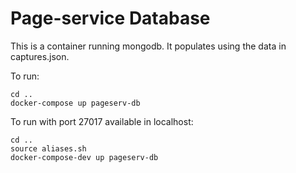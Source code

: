 # Page-service Database

This is a container running mongodb. It populates using the data in captures.json.

To run:

```shell
cd ..
docker-compose up pageserv-db
```

To run with port 27017 available in localhost:

```shell
cd ..
source aliases.sh
docker-compose-dev up pageserv-db
```
